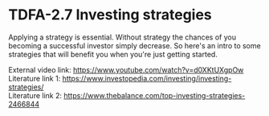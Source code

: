 # TDFA-2.7 Investing strategies
Applying a strategy is essential. Without strategy the chances of you becoming a successful investor simply decrease. So here's an intro to some strategies that will benefit you when you're just getting started. 

External video link: https://www.youtube.com/watch?v=d0XKtUXgpOw  
Literature link 1: https://www.investopedia.com/investing/investing-strategies/  
Literature link 2: https://www.thebalance.com/top-investing-strategies-2466844  
